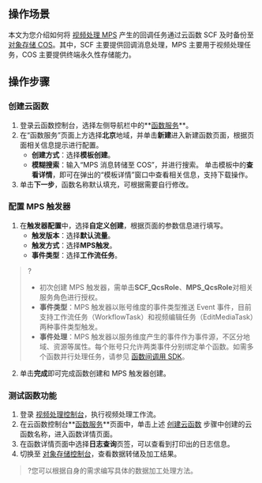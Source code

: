 ## 操作场景

本文为您介绍如何将 [视频处理 MPS](https://intl.cloud.tencent.com/document/product/1041) 产生的回调任务通过云函数 SCF 及时备份至 [对象存储 COS](https://intl.cloud.tencent.com/document/product/436)。其中，SCF 主要提供回调消息处理，MPS 主要用于视频处理任务，COS 主要提供终端永久性存储能力。

## 操作步骤

<span id="step01"></span>

### 创建云函数

1. 登录云函数控制台，选择左侧导航栏中的**[函数服务](https://console.cloud.tencent.com/scf/list)**。
2. 在“函数服务”页面上方选择**北京**地域，并单击**新建**进入新建函数页面，根据页面相关信息提示进行配置。
	- **创建方式**：选择**模板创建**。
	- **模糊搜索**：输入“MPS 消息转储至 COS”，并进行搜索。
	 单击模板中的**查看详情**，即可在弹出的“模板详情”窗口中查看相关信息，支持下载操作。
4. 单击**下一步**，函数名称默认填充，可根据需要自行修改。

<span id="step02"></span>

### 配置 MPS 触发器

1. 在**触发器配置**中，选择**自定义创建**，根据页面的参数信息进行填写。
	 - **触发版本**：选择**默认流量**。
   - **触发方式**：选择**MPS触发**。
   - **事件类型**：选择**工作流任务**。
> ?
> - 初次创建 MPS 触发器，需单击**SCF_QcsRole**、**MPS_QcsRole**对相关服务角色进行授权。
> - **事件类型**：MPS 触发器以账号维度的事件类型推送 Event 事件，目前支持工作流任务（WorkflowTask）和视频编辑任务（EditMediaTask）两种事件类型触发。
> - **事件处理**：MPS 触发器以服务维度产生的事件作为事件源，不区分地域、资源等属性。每个账号只允许两类事件分别绑定单个函数。如需多个函数并行处理任务，请参见 [函数间调用 SDK](https://intl.cloud.tencent.com/document/product/583/32747)。
2. 单击**完成**即可完成函数创建和 MPS 触发器创建。

 

<span id="step05"></span>

### 测试函数功能

1. 登录 [视频处理控制台](https://console.cloud.tencent.com/mps)，执行视频处理工作流。
2. 在云函数控制台**[函数服务](https://console.cloud.tencent.com/scf/list)**页面中，单击上述 [创建云函数](#step01) 步骤中创建的云函数名称，进入函数详情页面。
3. 在函数详情页面中选择**日志查询**页签，可以查看到打印出的日志信息。
4. 切换至 [对象存储控制台](https://console.cloud.tencent.com/cos5)，查看数据转储及加工结果。
> ?您可以根据自身的需求编写具体的数据加工处理方法。
